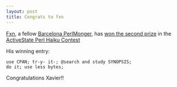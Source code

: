```yaml
---
layout: post
title: Congrats to fxn
---
```


<a href="http://www.advogato.org/person/fxn/">Fxn</a>, a fellow <a href="http://barcelona.pm.org/">Barcelona PerlMonger</a>, has <a href="http://www.advogato.org/person/fxn/diary.html?start=285">won the second prize</a> in the <a href="http://aspn.activestate.com/ASPN/Perl/Haiku/InPerl">ActiveState Perl Haiku Contest</a>

His winning entry:

<code class="perl">use CPAN; tr-y- it-;
@search and study SYNOPSIS;
do it; use less bytes;
</code>

Congratulations Xavier!!
